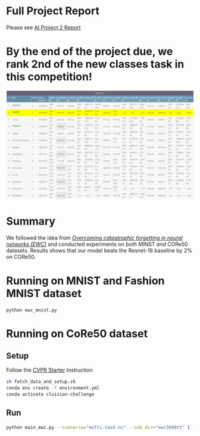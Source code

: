 # Full Project Report

Please see [AI Project 2 Report](/README.assets/AI_Project2_Report.pdf)


# By the end of the project due, we rank 2nd of the new classes task in this competition!
![current ranking](/README.assets/current_ranking.png)<br>



# Summary

We followed the idea from *[Overcoming catastrophic forgetting in neural networks (EWC)](https://arxiv.org/abs/1612.00796)* and conducted experiments on *both* MINST *and* CORe50 datasets. Results shows that our model beats the Resnet-18 baseline by 2% on CORe50.

# Running on MNIST and Fashion MNIST dataset
```
python ewc_mnist.py
```

# Running on CoRe50 dataset
## Setup

Follow the [CVPR Starter](https://github.com/vlomonaco/cvpr_clvision_challenge) Instruction

```bash
sh fetch_data_and_setup.sh
conda env create -f environment.yml
conda activate clvision-challenge
```


## Run

```bash
python main_ewc.py --scenario="multi-task-nc" --sub_dir="ewc3000tt" [ --epochs=EPOCH ] [ --ewc_weight=EWC_WEIGHT ] [ --ewc_explosion_multr_cap=EWC_EXPLOSION_MULTR_CAP ]
```